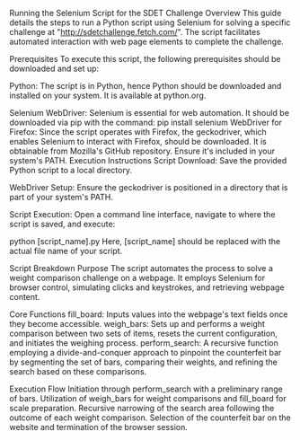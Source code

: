 Running the Selenium Script for the SDET Challenge
Overview
This guide details the steps to run a Python script using Selenium for solving a specific challenge at "http://sdetchallenge.fetch.com/". The script facilitates automated interaction with web page elements to complete the challenge.

Prerequisites
To execute this script, the following prerequisites should be downloaded and set up:

Python: The script is in Python, hence Python should be downloaded and installed on your system. It is available at python.org.

Selenium WebDriver: Selenium is essential for web automation. It should be downloaded via pip with the command:
pip install selenium
WebDriver for Firefox: Since the script operates with Firefox, the geckodriver, which enables Selenium to interact with Firefox, should be downloaded. It is obtainable from Mozilla's GitHub repository. Ensure it's included in your system's PATH.
Execution Instructions
Script Download: Save the provided Python script to a local directory.

WebDriver Setup: Ensure the geckodriver is positioned in a directory that is part of your system's PATH.

Script Execution: Open a command line interface, navigate to where the script is saved, and execute:

python [script_name].py
Here, [script_name] should be replaced with the actual file name of your script.

Script Breakdown
Purpose
The script automates the process to solve a weight comparison challenge on a webpage. It employs Selenium for browser control, simulating clicks and keystrokes, and retrieving webpage content.

Core Functions
fill_board: Inputs values into the webpage's text fields once they become accessible.
weigh_bars: Sets up and performs a weight comparison between two sets of items, resets the current configuration, and initiates the weighing process.
perform_search: A recursive function employing a divide-and-conquer approach to pinpoint the counterfeit bar by segmenting the set of bars, comparing their weights, and refining the search based on these comparisons.

Execution Flow
Initiation through perform_search with a preliminary range of bars.
Utilization of weigh_bars for weight comparisons and fill_board for scale preparation.
Recursive narrowing of the search area following the outcome of each weight comparison.
Selection of the counterfeit bar on the website and termination of the browser session.
